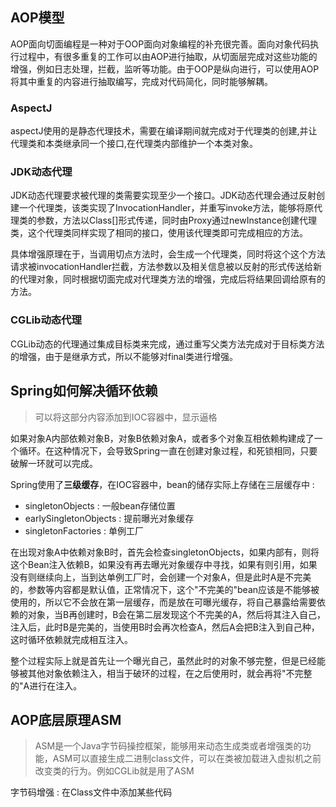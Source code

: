 ## AOP模型

AOP面向切面编程是一种对于OOP面向对象编程的补充很完善。面向对象代码执行过程中，有很多重复的工作可以由AOP进行抽取，从切面层完成对这些功能的增强，例如日志处理，拦截，监听等功能。由于OOP是纵向进行，可以使用AOP将其中重复的内容进行抽取编写，完成对代码简化，同时能够解耦。

### AspectJ

aspectJ使用的是静态代理技术，需要在编译期间就完成对于代理类的创建,并让代理类和本类继承同一个接口,在代理类内部维护一个本类对象。

### JDK动态代理

JDK动态代理要求被代理的类需要实现至少一个接口。JDK动态代理会通过反射创建一个代理类，该类实现了InvocationHandler，并重写invoke方法，能够将原代理类的参数，方法以Class[]形式传递，同时由Proxy通过newInstance创建代理类，这个代理类同样实现了相同的接口，使用该代理类即可完成相应的方法。

具体增强原理在于，当调用切点方法时，会生成一个代理类，同时将这个这个方法请求被invocationHandler拦截，方法参数以及相关信息被以反射的形式传送给新的代理对象，同时根据切面完成对代理类方法的增强，完成后将结果回调给原有的方法。

### CGLib动态代理

CGLib动态的代理通过集成目标类来完成，通过重写父类方法完成对于目标类方法的增强，由于是继承方式，所以不能够对final类进行增强。

## Spring如何解决循环依赖

> 可以将这部分内容添加到IOC容器中，显示逼格

如果对象A内部依赖对象B，对象B依赖对象A，或者多个对象互相依赖构建成了一个循环。在这种情况下，会导致Spring一直在创建对象过程，和死锁相同，只要破解一环就可以完成。

Spring使用了**三级缓存**，在IOC容器中，bean的储存实际上存储在三层缓存中 : 

- singletonObjects : 一般bean存储位置
- earlySingletonObjects : 提前曝光对象缓存
- singletonFactories : 单例工厂

在出现对象A中依赖对象B时，首先会检查singletonObjects，如果内部有，则将这个Bean注入依赖B，如果没有再去曝光对象缓存中寻找，如果有则引用，如果没有则继续向上，当到达单例工厂时，会创建一个对象A，但是此时A是不完美的，参数等内容都是默认值，正常情况下，这个"不完美的"bean应该是不能够被使用的，所以它不会放在第一层缓存，而是放在可曝光缓存，将自己暴露给需要依赖的对象，当B再创建时，B会在第二层发现这个不完美的A，然后将其注入自己，注入后，此时B是完美的，当使用B时会再次检查A，然后A会把B注入到自己种，这时循环依赖就完成相互注入。

整个过程实际上就是首先让一个曝光自己，虽然此时的对象不够完整，但是已经能够被其他对象依赖注入，相当于破环的过程，在之后使用时，就会再将"不完整的"A进行在注入。

## AOP底层原理ASM

> ASM是一个Java字节码操控框架，能够用来动态生成类或者增强类的功能，ASM可以直接生成二进制class文件，可以在类被加载进入虚拟机之前改变类的行为。例如CGLib就是用了ASM

字节码增强 : 在Class文件中添加某些代码













